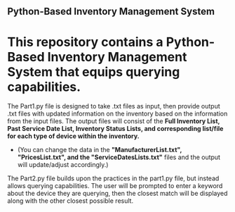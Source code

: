 ## Python-Based Inventory Management System

# This repository contains a Python-Based Inventory Management System that equips querying capabilities. 

The Part1.py file is designed to take .txt files as input, then provide output .txt files with updated information on the inventory based on the information from the input files. The output files will consist of the **Full Inventory List, Past Service Date List, Inventory Status Lists, and corresponding list/file for each type of device within the inventory.**
- (You can change the data in the **"ManufacturerList.txt", "PricesList.txt", and the "ServiceDatesLists.txt"** files and the output will update/adjust accordingly.)

The Part2.py file builds upon the practices in the part1.py file, but instead allows querying capabilities. The user will be prompted to enter a keyword about the device they are querying, then the closest match will be displayed along with the other closest possible result. 
